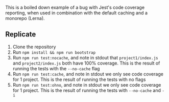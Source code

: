 This is a boiled down example of a bug with Jest's code coverage reporting, when used in combination with the default caching and a monorepo (Lerna).

## Replicate

1. Clone the repository
2. Run `npm install && npm run bootstrap`
3. Run `npm run test:nocache`, and note in stdout that `project1/index.js` and `project2/index.js` both have 100% coverage. This is the result of running the tests with the `--no-cache` flag
4. Run `npm run test:cache`, and note in stdout we only see code coverage for 1 project. This is the result of running the tests with no flags
5. Run `npm run test:ohno`, and note in stdout we only see code coverage for 1 project. This is the result of running the tests with `--no-cache` and `-i`